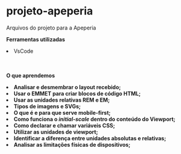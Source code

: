 # projeto-apeperia
Arquivos do projeto para a Apeperia

<p><b>Ferramentas utilizadas</b></p>
<li>VsCode</li><br><br>
<p><b>O que aprendemos<b></p>
<li>Analisar e desmembrar o layout recebido;</li>
<li>Usar o EMMET para criar blocos de código HTML;</li>
<li>Usar as unidades relativas REM e EM;</li>
<li>Tipos de imagens e SVGs;</li>
<li>O que é e para que serve mobile-first;</li>
<li>Como funciona o <i>initial-scale</i> dentro do conteúdo do Viewport;</li>
<li>Como declarar e chamar variáveis CSS;</li>
<li>Utilizar as unidades de viewport;</li>
<li>Identificar a diferença entre unidades absolutas e relativas;</li>
<li>Analisar as limitações físicas de dispositivos;</li>
